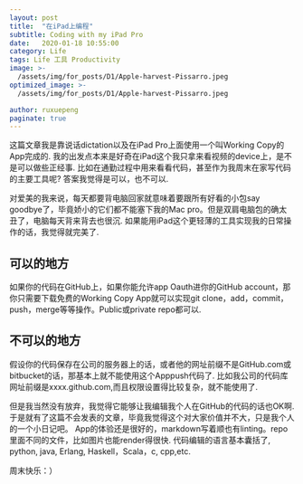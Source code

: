 ```yaml
---
layout: post
title:  "在iPad上编程"
subtitle: Coding with my iPad Pro
date:   2020-01-18 10:55:00
category: Life
tags: Life 工具 Productivity
image: >-
  /assets/img/for_posts/D1/Apple-harvest-Pissarro.jpeg
optimized_image: >-
  /assets/img/for_posts/D1/Apple-harvest-Pissarro.jpeg

author: ruxuepeng
paginate: true
---
```


这篇文章我是靠说话dictation以及在iPad Pro上面使用一个叫Working Copy的App完成的.
我的出发点本来是好奇在iPad这个我只拿来看视频的device上，是不是可以做些正经事.
比如在通勤过程中用来看看代码，甚至作为我周末在家写代码的主要工具呢?
答案我觉得是可以，也不可以.

对爱美的我来说，每天都要背电脑回家就意味着要跟所有好看的小包say goodbye了，毕竟娇小的它们都不能塞下我的Mac pro。但是双肩电脑包的确太丑了，电脑每天背来背去也很沉.
如果能用iPad这个更轻薄的工具实现我的日常操作的话，我觉得就完美了.

## 可以的地方  
如果你的代码在GitHub上，如果你能允许app Oauth进你的GitHub account，那你只需要下载免费的Working Copy App就可以实现git clone，add，commit，push，merge等等操作。Public或private repo都可以.

## 不可以的地方  
假设你的代码保存在公司的服务器上的话，或者他的网址前缀不是GitHub.com或bitbucket的话，那基本上就不能使用这个Apppush代码了.
比如我公司的代码库网址前缀是xxxx.github.com,而且权限设置得比较复杂，就不能使用了.

但是我当然没有放弃，我觉得它能够让我编辑我个人在GitHub的代码的话也OK啊.
于是就有了这篇不会发表的文章，毕竟我觉得这个对大家价值并不大，只是我个人的一个小日记吧。
App的体验还是很好的，markdown写着顺也有linting。repo里面不同的文件，比如图片也能render得很快.
代码编辑的语言基本囊括了, python, java, Erlang, Haskell，Scala，c, cpp,etc.

周末快乐：）